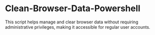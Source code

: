 # Clean-Browser-Data-Powershell
This script helps manage and clear browser data without requiring administrative privileges, making it accessible for regular user accounts.
